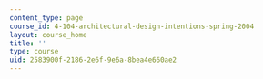 ```yaml
---
content_type: page
course_id: 4-104-architectural-design-intentions-spring-2004
layout: course_home
title: ''
type: course
uid: 2583900f-2186-2e6f-9e6a-8bea4e660ae2
---
```

